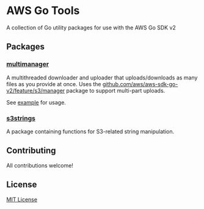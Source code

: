 # AWS Go Tools
A collection of Go utility packages for use with the AWS Go SDK v2

## Packages

### [multimanager](multimanager)

A multithreaded downloader and uploader that uploads/downloads as many files as you provide at once. Uses the [github.com/aws/aws-sdk-go-v2/feature/s3/manager](https://pkg.go.dev/github.com/aws/aws-sdk-go-v2/feature/s3/manager) package to support multi-part uploads.

See [example](cmd/multimanager-example/main.go) for usage.

### [s3strings](s3strings)

A package containing functions for S3-related string manipulation.

## Contributing

All contributions welcome!

## License

[MIT License](LICENSE)
